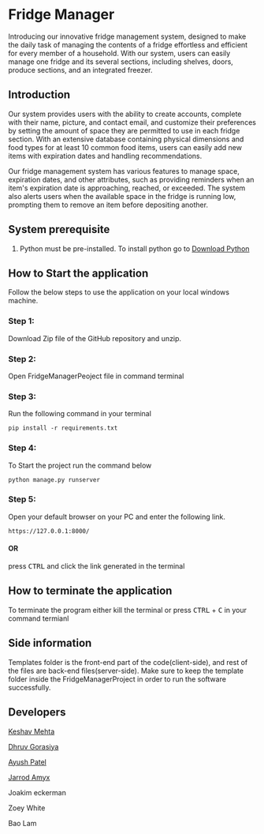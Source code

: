# Fridge Manager

Introducing our innovative fridge management system, designed to make the daily task of managing the contents of a fridge effortless and efficient for every member of a household. With our system, users can easily manage one fridge and its several sections, including shelves, doors, produce sections, and an integrated freezer.

## Introduction
Our system provides users with the ability to create accounts, complete with their name, picture, and contact email, and customize their preferences by setting the amount of space they are permitted to use in each fridge section. With an extensive database containing physical dimensions and food types for at least 10 common food items, users can easily add new items with expiration dates and handling recommendations.

Our fridge management system has various features to manage space, expiration dates, and other attributes, such as providing reminders when an item's expiration date is approaching, reached, or exceeded. The system also alerts users when the available space in the fridge is running low, prompting them to remove an item before depositing another.

## System prerequisite
1. Python must be pre-installed.
To install python go to 
[Download Python](https://www.python.org/downloads/)
## How to Start the application
Follow the below steps to use the application on your local windows machine.
### Step 1: 
Download Zip file of the GitHub repository and unzip.
### Step 2:
Open FridgeManagerPeoject file in command terminal

### Step 3:
Run the following command in your terminal
```
pip install -r requirements.txt
```
### Step 4:
To Start the project run the command below
```
python manage.py runserver
```
### Step 5:
Open your default browser on your PC and enter the following link.
```
https://127.0.0.1:8000/ 
```
#### OR

press <kbd>CTRL</kbd> and click the link generated in the terminal 
## How to terminate the application
To terminate the program either kill the terminal or press <kbd>CTRL</kbd> + <kbd>C</kbd> in your command termianl

## Side information
Templates folder is the front-end part of the code(client-side), and rest of the files are back-end files(server-side). Make sure to keep the template folder inside the FridgeManagerProject in order to run the software successfully.

## Developers
[Keshav Mehta](https://github.com/mehtaKeshav)

[Dhruv Gorasiya](https://github.com/DhruvGorasiya)

[Ayush Patel](https://github.com/potatoknight11)

[Jarrod Amyx](https://github.com/JarrodAmyx)

Joakim eckerman

Zoey White

Bao Lam